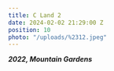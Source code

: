 ```yaml
---
title: C Land 2
date: 2024-02-02 21:29:00 Z
position: 10
photo: "/uploads/%2312.jpeg"
---
```


***2022, Mountain Gardens***